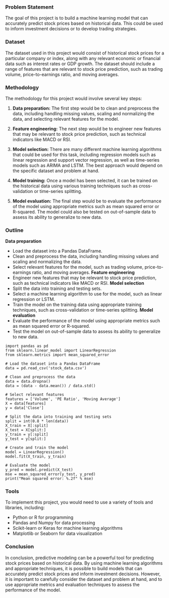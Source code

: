 ### Problem Statement
The goal of this project is to build a machine learning model that can accurately predict stock prices based on historical data. This could be used to inform investment decisions or to develop trading strategies.

### Dataset
The dataset used in this project would consist of historical stock prices for a particular company or index, along with any relevant economic or financial data such as interest rates or GDP growth. The dataset should include a range of features that are relevant to stock price prediction, such as trading volume, price-to-earnings ratio, and moving averages.

### Methodology
The methodology for this project would involve several key steps:

1. **Data preparation:** The first step would be to clean and preprocess the data, including handling missing values, scaling and normalizing the data, and selecting relevant features for the model.

2. **Feature engineering:** The next step would be to engineer new features that may be relevant to stock price prediction, such as technical indicators like MACD or RSI.

3. **Model selection:** There are many different machine learning algorithms that could be used for this task, including regression models such as linear regression and support vector regression, as well as time-series models such as ARIMA and LSTM. The best approach would depend on the specific dataset and problem at hand.

4. **Model training:** Once a model has been selected, it can be trained on the historical data using various training techniques such as cross-validation or time-series splitting.

5. **Model evaluation:** The final step would be to evaluate the performance of the model using appropriate metrics such as mean squared error or R-squared. The model could also be tested on out-of-sample data to assess its ability to generalize to new data.

### Outline

**Data preparation**
- Load the dataset into a Pandas DataFrame.
- Clean and preprocess the data, including handling missing values and scaling and normalizing the data.
- Select relevant features for the model, such as trading volume, price-to-earnings ratio, and moving averages.
**Feature engineering**
- Engineer new features that may be relevant to stock price prediction, such as technical indicators like MACD or RSI.
**Model selection**
- Split the data into training and testing sets.
- Select a machine learning algorithm to use for the model, such as linear regression or LSTM.
- Train the model on the training data using appropriate training techniques, such as cross-validation or time-series splitting.
**Model evaluation**
- Evaluate the performance of the model using appropriate metrics such as mean squared error or R-squared.
- Test the model on out-of-sample data to assess its ability to generalize to new data.

```
import pandas as pd
from sklearn.linear_model import LinearRegression
from sklearn.metrics import mean_squared_error

# Load the dataset into a Pandas DataFrame
data = pd.read_csv('stock_data.csv')

# Clean and preprocess the data
data = data.dropna()
data = (data - data.mean()) / data.std()

# Select relevant features
features = ['Volume', 'PE Ratio', 'Moving Average']
X = data[features]
y = data['Close']

# Split the data into training and testing sets
split = int(0.8 * len(data))
X_train = X[:split]
X_test = X[split:]
y_train = y[:split]
y_test = y[split:]

# Create and train the model
model = LinearRegression()
model.fit(X_train, y_train)

# Evaluate the model
y_pred = model.predict(X_test)
mse = mean_squared_error(y_test, y_pred)
print("Mean squared error: %.2f" % mse)
```
### Tools
To implement this project, you would need to use a variety of tools and libraries, including:

- Python or R for programming
- Pandas and Numpy for data processing
- Scikit-learn or Keras for machine learning algorithms
- Matplotlib or Seaborn for data visualization

### Conclusion
In conclusion, predictive modeling can be a powerful tool for predicting stock prices based on historical data. By using machine learning algorithms and appropriate techniques, it is possible to build models that can accurately predict stock prices and inform investment decisions. However, it is important to carefully consider the dataset and problem at hand, and to use appropriate metrics and evaluation techniques to assess the performance of the model.
